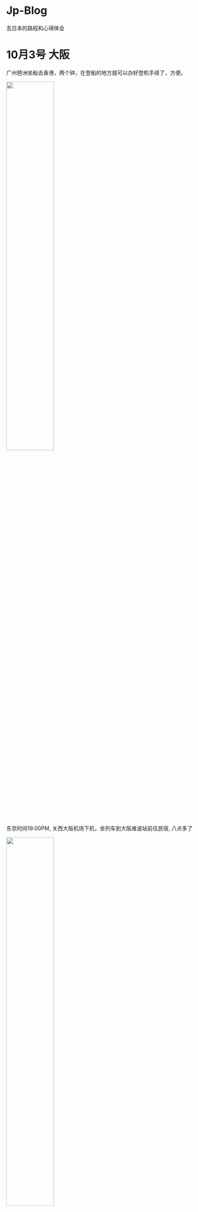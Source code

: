 # Jp-Blog

 去日本的路程和心得体会

# 10月3号 大阪
广州琶洲坐船去香港，两个钟，在登船的地方就可以办好登机手续了，方便。

<img src=./1.大阪/IMG_7229.JPG width=50%>

东京时间19:00PM, 关西大阪机场下机，坐列车到大阪难波站前往民宿, 八点多了

<img src=./1.大阪/IMG_7230.JPG width=50%>

啥都好新奇，随便街拍

<img src=./1.大阪/IMG_7232.JPG width=50%>

我敲，红旗

<img src=./1.大阪/IMG_7236.JPG width=50%>

<img src=./1.大阪/IMG_7234.JPG width=50%>

住在一个八坂神社旁边的民宿

<img src=./1.大阪/IMG_7233.JPG width=50%>

民宿走廊朝上拍的

<img src=./1.大阪/IMG_7237.JPG width=50%>

<img src=./1.大阪/IMG_7242.JPG width=50%>

入住放好行李之后前往心斋桥附近逛。刚走出门下雨了，没带伞出来，去附近全家买了两把透明伞(回旋镖)，第一次用日语跟人交流，全家小姐姐说话声音很可爱，不是大阪腔。半路拍一堆夜景。

<img src=./1.大阪/IMG_7249.JPG width=50%>

大伙饿了，附近有家一兰拉面，不过刚好关门，尬住。

# 10月4号 大阪、奈良

在大阪吃一兰拉面，逛街，唐吉诃德买零食。回民宿拿行李前往奈良。

投喂梅花鹿只能用鹿仙贝，鹿仙贝200一捆，尝了一口，讲真还挺好吃的。

奈良的鹿进化出了很抽象的技能，投喂它会点头道谢。难道没学会点头的鹿都饿死了？

很多鹿，还遇到个小孩被鹿撅翻了。。。

晚上六点多入住京都的民宿，六点半京都这居然灯黑完了，还以为十点多了。

收拾好行李出门吃饭，整个咖喱试一下，份量挺大，没啥特别的。

出来几个小伙伴想去伏见稻荷大社玩，我拉着另一个哥们去乐器店逛。乐器店讲日语开始有自信了，语言通了终于。

效果器好便宜，早知道再办个免税了，当时不会整。买了个Boss BD-2和两套琴弦，BD-2比国内便宜200rmb，琴弦便宜25rmb，这不买？

摁着小伙伴把mygo看完了再睡觉，无敌。。

# 10月5号 京都

- 抓一个小伙伴跟我去轻音少女巡礼，轻音少女的舞台其实是把京都和丰乡小学拼起来的，丰乡小学太远了只能巡礼京都了，前往修学院站，出来左边就是一个巡礼点，然后继续往左走走到个桥，又是一个巡礼点

- 一路瞎逛，走到京都艺术大学，但是闲杂人等勿进。。转向京都大学

- 京都大学就随便进，太青春了，其实感觉和国内的大学差不多，来到的时候刚好饭点，大学里面有饭堂，也有开到学校里的快餐车，校园外有人用小推车推便当来卖，生意还不错。

- 京都大学旁边有个冷门神社，去的时候里面就两个人在歇息，第一次见到巫女，可惜没拍照，有三只巫女在运营这间神社，讲真这神社设计的很不错了，符合我对神社的印象，没啥人，风又凉爽，美哉。

- 坐车去四条河源町，一点多到达，出站就是个电子城，进去逛逛。逛到楼顶居然有卡店，买个Roselia的牌垫再说。日语点蛋糕咖啡，自信，加起来50块左右。

- 和伙伴们约好4点伏见稻荷大社，先在咖啡厅摆个烂。其实这会儿应该去二年坂三年坂的，可惜了

- 稻荷大社，山脚的和牛肉串很好吃，可惜有点凉，1000円一串，神户牛肉6000円一串，惊了，没敢点，听说入口即化。

- 逛逛逛。讲真一路上都是鸟居和一些小神社逛多了有点审美疲劳，山顶也挺普通的。山腰的小卖部可以买小鸟居写字让别人送上山放着。

- 回四条河源町想着吃放题来着，排队嗯是排不到，就去萨莉亚了，终于吃上正宗萨莉亚了。

- 晚上居酒屋。芜湖。

- 睡前看个番

# 10月6号 池袋

## 序章

早上八点多起床，从京都的民宿出来，丹波口-京都-新干线-东京品川，终于！要到池袋了！

好。本来预定11：30到池袋，然后在品川站迷路，要坐JY山手线从品川到池袋，但是品川站同一个Y轴上有两个地铁入口，迷路跑到下面那个，然后找2号站台，有个打扫的老爷爷跟我说这里没电车，然后我就问他池袋怎么走，就教我绕出去从另一个站入站。

好嘛，迷路10分钟终于坐上山手线，这天是周五，日本人的工作日，但是不知道为啥中午会有那么多人，体验了一波被别人挤进地铁的感觉。

坐了半个钟，池袋下车，已经12点了呜呜，池袋站三四十个出口，找地方出来都好麻烦，至今不会走，找地方放行李箱都找了半天。

搞定，去mygo巡礼，逛水族馆和看星星！

## mygo巡礼 part1

mygo巡礼主要是两条路线，rikki和灯皇上学/排练路线，主要通勤方式为都电荒川线；爱音和soyo上学/排练路线，主要交通方式为地铁。

- 既然从地铁站出来，那就先google导航到水族馆，爱音和soyo返程有一个我很喜欢的场景，11集的“soyorinもやめんなよ！”，记得是一个地铁口，然后地铁口有个面包店，我从25号出口出来，几乎是mygo巡礼的反方向。反正才中午，还有时间，绕着池袋顺时针转了半圈，终于找到了35号入口，实际上动画的弹幕里有人说是35号入口的，只是没认真看弹幕导致这么折腾，一个巡礼点完成，自己找到这个点，眼泪快流出来了

- 然后就简单了，从35号跟着导航往水族馆走，路上是一个很繁华的购物街，周五也很多人，中途路过了一家优衣库，这就是Ring的原型，Ring巡礼完成。

- 到达阳光城，这里其实爱音soyo线就已经差不多巡礼结束了，坐电梯到阳光城顶层，买票进入阳光水族馆(女同水族馆)，是mygo相当重要的场景，灯皇和爱音交心的地方，对剧情的推进起了重要作用。进来本来是想直接去看企鹅的，但是不知道企鹅在哪，就先逛室内的部分，但是没想到室内的部分内容这么棒，一百五不到的门票太值了，逛完出来之后逛室外的，终于找到企鹅的位置。实际上出了水里的企鹅，还有在室外的企鹅，也相当的可爱，灯皇同步率++，逐渐理解灯皇的电波，巡礼完成

- 巡礼完在水族馆里的咖啡店吃个午饭，点了个热狗和咖啡，到了日本之后很喜欢喝东西不加糖。不加糖的咖啡真好喝。

- 为了值回票价再转一圈水族馆，第一次没怎么认真逛，走马观花，第二次认真静下心来逛，进入室内部分，水滴的声音组成空灵的bgm和深蓝色的灯光能让浮躁的心灵静下来，水族馆里的动物的名字都有四国语言标识，中国人逛起来没啥压力，这天也还是国庆时间，所以国人的含量相当高，日本人的话大部分是跟着导游来的老爷爷老奶奶，不过mygo圣地巡礼来的国人应该不多，这水族馆本来就是一个有名的景点，很多大人带小孩过来逛，水族馆的装横相当的新和干净，后面才知道这是个开了十几年的水族馆，当时完全看不出来，如果住在日本的话我也会搞张年卡吧，在水族馆里的周边店买了件企鹅衣服和企鹅钱包，周边都相当的精美，可惜没找到治愈心灵的创可贴，但是第二天去的同伴找到了创可贴没找到钱包，可能里面的周边是每天都有限定的。

- 1点40分左右结束水族馆巡礼，满足了。赶紧出来买星象馆的票，星象馆是灯和初华剧情点，两个乐队的主唱在第二季在这应该还有剧情。有点尴尬的是，下一场星象馆的演出在2点50，买完票在这吹风吹了半天，演出开始前20分钟进场，买票还挺麻烦的，挑时间，挑座位，问你有没有积分卡，不过看我是外国人，售票小姐姐直接推荐个好位置给我，就没让我整些挑座位的语法了。星象馆是用一个两百多平的半球形屏幕来播放一段微电影，看的这场相当不错，神谷浩史旁白，讲了四个迷茫的年轻人和星星的故事，每次讲完一段都会插入一段bgm，Aimer的《ポラリス》响起的时候刚好是剧情有点小高潮的时候，眼泪差点没绷住，这一段讲的是一个一开始追着音乐梦想的女生，29岁的时候放弃梦想去船上干活的故事，这个女生在甲板上遇到一个男同事，然后问这个男生为什么也干这个活，男生说他喜欢看星星，两个人就在船上聊北极星的更替。旁白开始用北极星这个事情去类比梦想更替或者深造，都是没有固定答案的个人选择，希望大家不管怎样都能向前走。到了最后没想到居然有反转，四个小故事的角色居然都是有联系的，比如这个甲板上的男生其实是另一个故事的主角。门票1600円，个人感觉值回票价，歌很好听，感觉心灵被治愈了，灯皇同步率++，星象馆的故事的主题感觉都很符合mygo“即使迷茫也要前进”的主旨，脚本老师肯定是调研过的。

- 星象馆出来，跑到阳光城一楼，往西门走，出来右转就能看到mygo经常出现的阶梯，看过攻略说周末这里人会很多，所以我才挑周五过来，果然没什么人，狠狠地巡礼，阶梯有个楼梯能走到附近的东池袋中央公园，是第4集爱音被骂破防逃跑的地方，巡礼点+1

- 四点多了，回池袋站找行李，找完行李去订的青旅check in，check in的时候有点尬，用了gmail的ID Darkness注册的agoda账号，然后入住的时候管理员找不到我护照的名字，相当的抽象，一开始用英文跟我说了半天我都没听懂多少，reservation我还要去查夏是啥意思，后来发现我听得懂日语就直接日语了，相当曲折，痛苦。

- 顺利放好行李，和师兄汇合，在一家中餐馆吃饭，点餐直接用中文了，相当蚌埠住，吃完去逛逛Animate总部，很多漫画，当天还有死亡笔记的活动，大排长龙。Animate买东西需要在当层结账。其实去日本多买点漫画轻小说没关系的，自用的东西过海关没啥难度。

- 晚上了，再巡礼一次阳光城阶梯的场景，晚上的灯光很美。然后师兄去涩谷玩了，我继续巡礼

- 到我最喜欢的环节，前往东池袋四丁目坐都电荒川线，rikki和伟大的灯皇的通勤线，人不多，很惬意的一条线路，两边都是好看的绿植。rikki下车回家的站应该是面影桥站或者早稻田站，tomorin下车的站是鬼子母神站，其实距离不远，rikki送tomorin回家后走回家应该也就十来分钟，时间有限，我决定砍掉rikki部分的面影桥巡礼点（对不起rikki），前往学习院下站，这个站出来90米就能到达有名的巡礼点偷窥坂，soyo追祥子，和路人女主圣人惠飞帽的场景都是在这里，这个坡坡度很大，穿着裙子的女生在坡顶容易走光，所以叫偷窥坂？

- 走上偷窥坂后左转，到达灯和祥子初见的千登世桥，很漂亮的一个地方，就算没有动画，日本很多列车轨道附近都能找个不错的构图，可能因为轨道的拓扑结构本来就很好看？动画里的情节是早上，所以准备白天再来巡礼一次。

- 过了千登世桥，再走一段到达有名地点，成为人类桥——千登世步道桥，mygo相当多的剧情都是在这展开的，眼泪绷不住了

- 回青旅，整理下行李，洗澡，准备第二天下北泽的孤独摇滚巡礼。

# 10月7号 池袋、新宿、下北泽、浅草

## mygo巡礼 part2

- 起床！再去一次千登世桥和偷窥坂，早餐吃了两个饭团一瓶boss咖啡，巴适！

- 九点多，想起来还有个地方可以巡礼，飞鸟山公园，惊世一跪，在学习院下站坐都电荒川线前往，早上坐这辆车很惬意，没什么人，轻微摇晃的车厢，凉爽的晨风，干净的轨道和充满活力的植物，人精神多了，也让思维变得清晰，灯皇同步率++，开始逐渐理解这位电波少女

- 飞鸟山公园，巡礼大失败，这天很多初高中在这摆摊办活动，没怎么巡礼，忘记巡礼祥子的“家”了。

- 还有时间，回阳光城再看一次星星，这次看的没那么有意思，直接睡着了，尬住。

- 巡礼完池袋感觉再看一次mygo心境又不同了，在这个地方上学玩乐队的学生家里就没有一个穷的，祥子，我的祥子😭

## 下北泽

- 吃个饭前往下北泽，储物柜爆满，直接拖着行李箱巡礼。这天下北泽超多人，很多吃饭的地方有和波奇的联动，应该是吃饭集章，然后去车站前兑换东西，周围超多波奇元素，到处都是波奇酱，路人妹子个个都知道孤独摇滚，一部动画带火了本来只是卖中古物出名的下北泽，太强啦，mygo什么时候能火遍池袋呜呜呜

- 本多剧场-shettle-拍照墙-公园

- 巡礼完才四点多，在公园等一手师兄，然后一起去吃个饭，吃饭时隔壁桌日本年轻人很热情，用英语问我们是不是要英语菜单，实际上这桌三个懂日语的hhhh，天妇罗没了，点点别的。

- 吃完饭六点多，去Shettle看看能不能看live，居然可以买现场票，4100日元，还行，收银小姐姐和卖饮料的小姐姐都很可爱。嘎嘎看live，第一支和第三支乐队的重金属风格不是很喜欢，但是他们玩的很嗨，第二支乐队是弹流行乐的，吉他小哥弹的funk和布鲁斯我很喜欢，前两个乐队用的都是把Gibson的SG，我发现下北泽这玩音乐的很多，很多老哥背着吉他提着效果器箱子，然后用Gibson的也多，真富啊，有朝一日也想搞一把。

## 浅草

浅草是住宿的地方，附近走十几分钟可以到天空树，坐银座线很快可以到秋叶原，很舒服的位置

# 10月8号 涩谷、秋叶原
